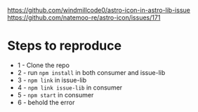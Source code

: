https://github.com/windmillcode0/astro-icon-in-astro-lib-issue
https://github.com/natemoo-re/astro-icon/issues/171


# Steps to reproduce
* 1 - Clone the repo
* 2 - run `npm install` in both consumer and issue-lib
* 3 - `npm link` in issue-lib
* 4 - `npm link issue-lib` in consumer
* 5 - `npm start` in consumer
* 6 - behold the error
